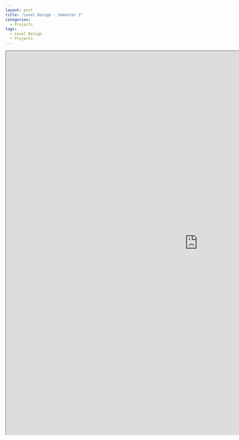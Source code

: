 ```yaml
---
layout: post
title: "Level Design - Semester 1"
categories:
  - Projects
tags:
  - Level Design
  - Projects
---
```


<iframe src="https://docs.google.com/document/d/e/2PACX-1vRKAH8TtBtZPacXc3OzBXxv0oSsHH9NXdtEVIBqEeex2UOdprPGkn1uAsFZVYvYIg/pub?embedded=true" width="1200" height="1200"></iframe>
